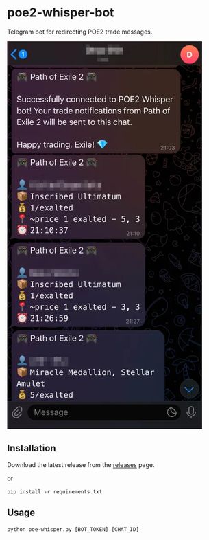 # poe2-whisper-bot
Telegram bot for redirecting POE2 trade messages.

![POE2 Whisper Bot](./.github/example.png)

## Installation

Download the latest release from the [releases](https://github.com/EgeBalci/poe2-whisper-bot/releases) page.

or

```
pip install -r requirements.txt
```

## Usage

```
python poe-whisper.py [BOT_TOKEN] [CHAT_ID]
```